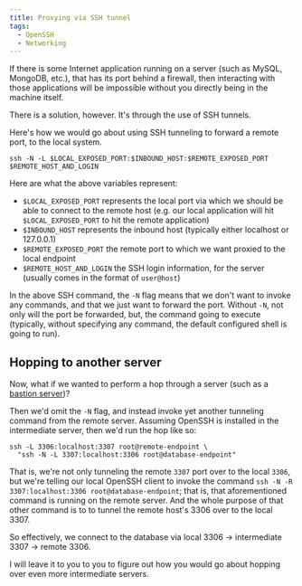 ```yaml
---
title: Proxying via SSH tunnel
tags:
  - OpenSSH
  - Networking
---
```


If there is some Internet application running on a server (such as MySQL, MongoDB, etc.), that has its port behind a firewall, then interacting with those applications will be impossible without you directly being in the machine itself.

There is a solution, however. It's through the use of SSH tunnels.

Here's how we would go about using SSH tunneling to forward a remote port, to the local system.

```
ssh -N -L $LOCAL_EXPOSED_PORT:$INBOUND_HOST:$REMOTE_EXPOSED_PORT $REMOTE_HOST_AND_LOGIN
```

Here are what the above variables represent:

- `$LOCAL_EXPOSED_PORT` represents the local port via which we should be able to connect to the remote host (e.g. our local application will hit `$LOCAL_EXPOSED_PORT` to hit the remote application)
- `$INBOUND_HOST` represents the inbound host (typically either localhost or 127.0.0.1)
- `$REMOTE_EXPOSED_PORT` the remote port to which we want proxied to the local endpoint
- `$REMOTE_HOST_AND_LOGIN` the SSH login information, for the server (usually comes in the format of `user@host`)

In the above SSH command, the `-N` flag means that we don't want to invoke any commands, and that we just want to forward the port. Without `-N`, not only will the port be forwarded, but, the command going to execute (typically, without specifying any command, the default configured shell is going to run).

## Hopping to another server

Now, what if we wanted to perform a hop through a server (such as a [bastion server](https://en.wikipedia.org/wiki/Bastion_host))?

Then we'd omit the `-N` flag, and instead invoke yet another tunneling command from the remote server. Assuming OpenSSH is installed in the intermediate server, then we'd run the hop like so:

```
ssh -L 3306:localhost:3307 root@remote-endpoint \
  "ssh -N -L 3307:localhost:3306 root@database-endpoint"
```

That is, we're not only tunneling the remote `3307` port over to the local `3306`, but we're telling our local OpenSSH client to invoke the command `ssh -N -R 3307:localhost:3306 root@database-endpoint`; that is, that aforementioned command is running on the remote server. And the whole purpose of that other command is to to tunnel the remote host's 3306 over to the local 3307.

So effectively, we connect to the database via local 3306 -> intermediate 3307 -> remote 3306.

I will leave it to you to you to figure out how you would go about hopping over even more intermediate servers.
